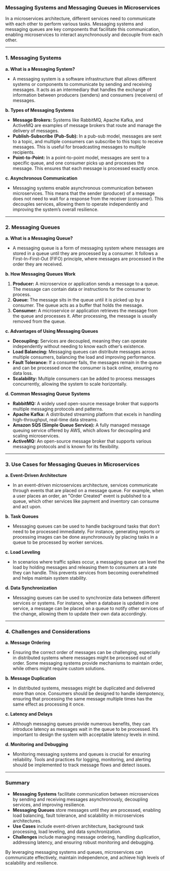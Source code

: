 ### Messaging Systems and Messaging Queues in Microservices

In a microservices architecture, different services need to communicate with each other to perform various tasks. Messaging systems and messaging queues are key components that facilitate this communication, enabling microservices to interact asynchronously and decouple from each other.

---

### 1. **Messaging Systems**

**a. What is a Messaging System?**
- A messaging system is a software infrastructure that allows different systems or components to communicate by sending and receiving messages. It acts as an intermediary that handles the exchange of information between producers (senders) and consumers (receivers) of messages.

**b. Types of Messaging Systems**
- **Message Brokers:** Systems like RabbitMQ, Apache Kafka, and ActiveMQ are examples of message brokers that route and manage the delivery of messages.
- **Publish-Subscribe (Pub-Sub):** In a pub-sub model, messages are sent to a topic, and multiple consumers can subscribe to this topic to receive messages. This is useful for broadcasting messages to multiple recipients.
- **Point-to-Point:** In a point-to-point model, messages are sent to a specific queue, and one consumer picks up and processes the message. This ensures that each message is processed exactly once.

**c. Asynchronous Communication**
- Messaging systems enable asynchronous communication between microservices. This means that the sender (producer) of a message does not need to wait for a response from the receiver (consumer). This decouples services, allowing them to operate independently and improving the system’s overall resilience.

---

### 2. **Messaging Queues**

**a. What is a Messaging Queue?**
- A messaging queue is a form of messaging system where messages are stored in a queue until they are processed by a consumer. It follows a First-In-First-Out (FIFO) principle, where messages are processed in the order they are received.

**b. How Messaging Queues Work**
1. **Producer:** A microservice or application sends a message to a queue. The message can contain data or instructions for the consumer to process.
2. **Queue:** The message sits in the queue until it is picked up by a consumer. The queue acts as a buffer that holds the message.
3. **Consumer:** A microservice or application retrieves the message from the queue and processes it. After processing, the message is usually removed from the queue.

**c. Advantages of Using Messaging Queues**
- **Decoupling:** Services are decoupled, meaning they can operate independently without needing to know each other’s existence.
- **Load Balancing:** Messaging queues can distribute messages across multiple consumers, balancing the load and improving performance.
- **Fault Tolerance:** If a consumer fails, the messages remain in the queue and can be processed once the consumer is back online, ensuring no data loss.
- **Scalability:** Multiple consumers can be added to process messages concurrently, allowing the system to scale horizontally.

**d. Common Messaging Queue Systems**
- **RabbitMQ:** A widely used open-source message broker that supports multiple messaging protocols and patterns.
- **Apache Kafka:** A distributed streaming platform that excels in handling high-throughput, real-time data streams.
- **Amazon SQS (Simple Queue Service):** A fully managed message queuing service offered by AWS, which allows for decoupling and scaling microservices.
- **ActiveMQ:** An open-source message broker that supports various messaging protocols and is known for its flexibility.

---

### 3. **Use Cases for Messaging Queues in Microservices**

**a. Event-Driven Architecture**
- In an event-driven microservices architecture, services communicate through events that are placed on a message queue. For example, when a user places an order, an "Order Created" event is published to a queue, which other services like payment and inventory can consume and act upon.

**b. Task Queues**
- Messaging queues can be used to handle background tasks that don’t need to be processed immediately. For instance, generating reports or processing images can be done asynchronously by placing tasks in a queue to be processed by worker services.

**c. Load Leveling**
- In scenarios where traffic spikes occur, a messaging queue can level the load by holding messages and releasing them to consumers at a rate they can handle. This prevents services from becoming overwhelmed and helps maintain system stability.

**d. Data Synchronization**
- Messaging queues can be used to synchronize data between different services or systems. For instance, when a database is updated in one service, a message can be placed on a queue to notify other services of the change, allowing them to update their own data accordingly.

---

### 4. **Challenges and Considerations**

**a. Message Ordering**
- Ensuring the correct order of messages can be challenging, especially in distributed systems where messages might be processed out of order. Some messaging systems provide mechanisms to maintain order, while others might require custom solutions.

**b. Message Duplication**
- In distributed systems, messages might be duplicated and delivered more than once. Consumers should be designed to handle idempotency, ensuring that processing the same message multiple times has the same effect as processing it once.

**c. Latency and Delays**
- Although messaging queues provide numerous benefits, they can introduce latency as messages wait in the queue to be processed. It’s important to design the system with acceptable latency levels in mind.

**d. Monitoring and Debugging**
- Monitoring messaging systems and queues is crucial for ensuring reliability. Tools and practices for logging, monitoring, and alerting should be implemented to track message flows and detect issues.

---

### **Summary**
- **Messaging Systems** facilitate communication between microservices by sending and receiving messages asynchronously, decoupling services, and improving resilience.
- **Messaging Queues** store messages until they are processed, enabling load balancing, fault tolerance, and scalability in microservices architectures.
- **Use Cases** include event-driven architecture, background task processing, load leveling, and data synchronization.
- **Challenges** include managing message ordering, handling duplication, addressing latency, and ensuring robust monitoring and debugging.

By leveraging messaging systems and queues, microservices can communicate effectively, maintain independence, and achieve high levels of scalability and resilience.